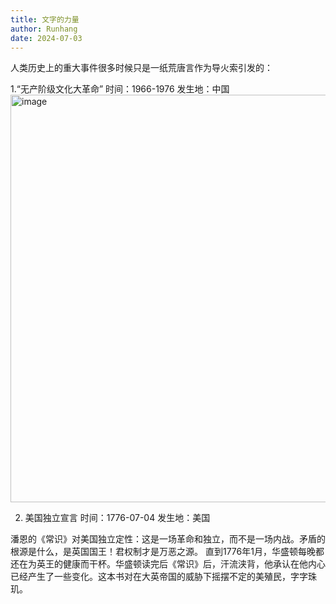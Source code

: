 ```yaml
---
title: 文字的力量
author: Runhang
date: 2024-07-03
---
```


人类历史上的重大事件很多时候只是一纸荒唐言作为导火索引发的：

1.“无产阶级文化大革命”
时间：1966-1976
发生地：中国
<img width="652" alt="image" src="https://github.com/RunhangShu/RunhangWebsite/assets/45881840/5bac956a-4d27-4389-bd6c-d2d88ffc24e1">


2. 美国独立宣言
时间：1776-07-04
发生地：美国

潘恩的《常识》对美国独立定性：这是一场革命和独立，而不是一场内战。矛盾的根源是什么，是英国国王！君权制才是万恶之源。
直到1776年1月，华盛顿每晚都还在为英王的健康而干杯。华盛顿读完后《常识》后，汗流浃背，他承认在他内心已经产生了一些变化。这本书对在大英帝国的威胁下摇摆不定的美殖民，字字珠玑。
